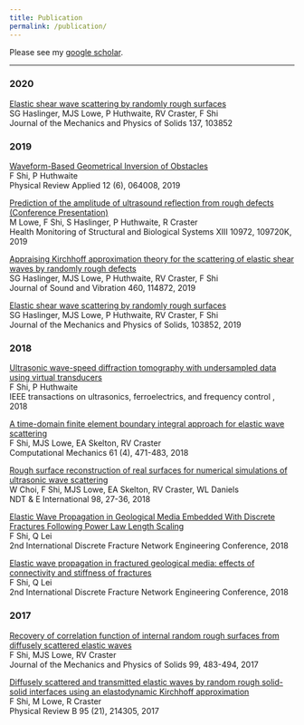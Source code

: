 ```yaml
---
title: Publication
permalink: /publication/
---
```


Please see my [google scholar](https://scholar.google.com/citations?user=QjijLn8AAAAJ&hl=zh-CN&oi=sra).


<hr>

### 2020
[Elastic shear wave scattering by randomly rough surfaces](https://www.sciencedirect.com/science/article/abs/pii/S0022509619307835)<br>
SG Haslinger, MJS Lowe, P Huthwaite, RV Craster, F Shi<br>
Journal of the Mechanics and Physics of Solids 137, 103852	


### 2019
[Waveform-Based Geometrical Inversion of Obstacles](https://journals.aps.org/prapplied/abstract/10.1103/PhysRevApplied.12.064008)<br>
F Shi, P Huthwaite<br>
Physical Review Applied 12 (6), 064008, 2019

[Prediction of the amplitude of ultrasound reflection from rough defects (Conference Presentation)](https://www.spiedigitallibrary.org/conference-proceedings-of-spie/10972/109720K/Prediction-of-the-amplitude-of-ultrasound-reflection-from-rough-defects/10.1117/12.2514546.short)<br>
M Lowe, F Shi, S Haslinger, P Huthwaite, R Craster<br>
Health Monitoring of Structural and Biological Systems XIII 10972, 109720K, 2019

[Appraising Kirchhoff approximation theory for the scattering of elastic shear waves by randomly rough defects](https://www.sciencedirect.com/science/article/abs/pii/S0022460X19304341)<br>
SG Haslinger, MJS Lowe, P Huthwaite, RV Craster, F Shi<br>
Journal of Sound and Vibration 460, 114872, 2019

[Elastic shear wave scattering by randomly rough surfaces](https://www.sciencedirect.com/science/article/pii/S0022509619307835)<br>
SG Haslinger, MJS Lowe, P Huthwaite, RV Craster, F Shi<br>
Journal of the Mechanics and Physics of Solids, 103852, 2019

### 2018
[Ultrasonic wave-speed diffraction tomography with undersampled data using virtual transducers](https://ieeexplore.ieee.org/abstract/document/8341804/)<br>
F Shi, P Huthwaite<br>
IEEE transactions on ultrasonics, ferroelectrics, and frequency control
, 2018

[A time-domain finite element boundary integral approach for elastic wave scattering](https://link.springer.com/article/10.1007/s00466-017-1471-7)<br>
F Shi, MJS Lowe, EA Skelton, RV Craster<br>
Computational Mechanics 61 (4), 471-483, 2018

[Rough surface reconstruction of real surfaces for numerical simulations of ultrasonic wave scattering](https://www.sciencedirect.com/science/article/pii/S0963869517307351)<br>
W Choi, F Shi, MJS Lowe, EA Skelton, RV Craster, WL Daniels<br>
NDT & E International 98, 27-36, 2018 

[Elastic Wave Propagation in Geological Media Embedded With Discrete Fractures Following Power Law Length Scaling](https://www.onepetro.org/conference-paper/ARMA-DFNE-18-0527)<br>
F Shi, Q Lei<br>
2nd International Discrete Fracture Network Engineering Conference, 2018

[Elastic wave propagation in fractured geological media: effects of connectivity and stiffness of fractures](https://www.researchgate.net/profile/Qinghua_Lei/publication/326270861_Elastic_wave_propagation_in_fractured_geological_media_effects_of_connectivity_and_stiffness_of_fractures/links/5b4360c00f7e9bb59b18a1aa/Elastic-wave-propagation-in-fractured-geological-media-effects-of-connectivity-and-stiffness-of-fractures.pdf)<br>
F Shi, Q Lei<br>
2nd International Discrete Fracture Network Engineering Conference, 2018

### 2017
[Recovery of correlation function of internal random rough surfaces from diffusely scattered elastic waves](https://www.sciencedirect.com/science/article/pii/S0022509616305695)<br>
F Shi, MJS Lowe, RV Craster<br>
Journal of the Mechanics and Physics of Solids 99, 483-494, 2017

[Diffusely scattered and transmitted elastic waves by random rough solid-solid interfaces using an elastodynamic Kirchhoff approximation](https://journals.aps.org/prb/abstract/10.1103/PhysRevB.95.214305)<br>
F Shi, M Lowe, R Craster<br>
Physical Review B 95 (21), 214305, 2017
